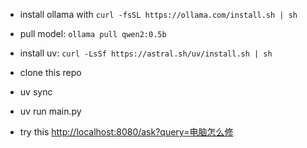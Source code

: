 * install ollama with `curl -fsSL https://ollama.com/install.sh | sh`
* pull model: `ollama pull qwen2:0.5b`

* install uv: `curl -LsSf https://astral.sh/uv/install.sh | sh`

* clone this repo
* uv sync
* uv run main.py
* try this [http://localhost:8080/ask?query=电脑怎么修](http://localhost:8080/ask?query=电脑怎么修)